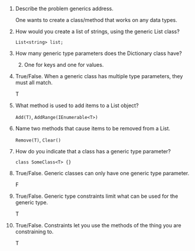 1. Describe the problem generics address.

    One wants to create a class/method that works on any data types.

2. How would you create a list of strings, using the generic List class?

    `List<string> list;`

3. How many generic type parameters does the Dictionary class have?

    2. One for keys and one for values.

4. True/False. When a generic class has multiple type parameters, they must all match.

    T

5. What method is used to add items to a List object?

    `Add(T)`, `AddRange(IEnumerable<T>)`

6. Name two methods that cause items to be removed from a List.

    `Remove(T)`, `Clear()`

7. How do you indicate that a class has a generic type parameter?

    `class SomeClass<T> {}`

8. True/False. Generic classes can only have one generic type parameter.

    F

9. True/False. Generic type constraints limit what can be used for the generic type.

    T

10. True/False. Constraints let you use the methods of the thing you are constraining to.

    T